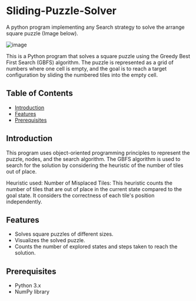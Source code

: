 # Sliding-Puzzle-Solver

A python program implementing any Search strategy to solve the arrange square puzzle (Image below).

![image](https://github.com/vedb1211/Sliding-Puzzle-Solver/assets/106091820/fe881d39-a747-4123-b2c1-787b8a64c5cb)

This is a Python program that solves a square puzzle using the Greedy Best First Search (GBFS) algorithm. The puzzle is represented as a grid of numbers where one cell is empty, and the goal is to reach a target configuration by sliding the numbered tiles into the empty cell.

## Table of Contents

- [Introduction](#introduction)
- [Features](#features)
- [Prerequisites](#prerequisites)

## Introduction

This program uses object-oriented programming principles to represent the puzzle, nodes, and the search algorithm. The GBFS algorithm is used to search for the solution by considering the heuristic of the number of tiles out of place.

Heuristic used:
Number of Misplaced Tiles: This heuristic counts the number of tiles that are out of place in the current state compared to the goal state.
It considers the correctness of each tile's position independently.


## Features

- Solves square puzzles of different sizes.
- Visualizes the solved puzzle.
- Counts the number of explored states and steps taken to reach the solution.

## Prerequisites

- Python 3.x
- NumPy library





